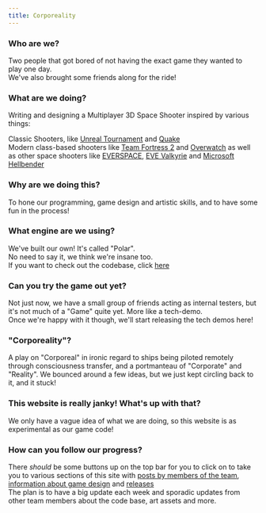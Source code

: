 ```yaml
---
title: Corporeality
---
```

### Who are we?

Two people that got bored of not having the exact game they wanted to play one day.  
We've also brought some friends along for the ride!

### What are we doing?

Writing and designing a Multiplayer 3D Space Shooter inspired by various things:

Classic Shooters, like [Unreal Tournament](https://en.wikipedia.org/wiki/Unreal_Tournament) and [Quake](https://en.wikipedia.org/wiki/Quake_(series))  
Modern class-based shooters like [Team Fortress 2](https://en.wikipedia.org/wiki/Team_Fortress_2) and [Overwatch](https://en.wikipedia.org/wiki/Overwatch_(video_game))  
as well as other space shooters like [EVERSPACE](https://everspace-game.com/), [EVE Valkyrie](https://www.evevalkyrie.com/) and [Microsoft Hellbender](https://en.wikipedia.org/wiki/Hellbender_(video_game))

### Why are we doing this?

To hone our programming, game design and artistic skills, and to have some fun in the process!

### What engine are we using?

We've built our own! It's called "Polar".  
No need to say it, we think we're insane too.  
If you want to check out the codebase, click [here](https://github.com/polar-engine/polar)

### Can you try the game out yet?

Not just now, we have a small group of friends acting as internal testers, but it's not much of a "Game" quite yet. More like a tech-demo.  
Once we're happy with it though, we'll start releasing the tech demos here!

### "Corporeality"?

A play on "Corporeal" in ironic regard to ships being piloted remotely through consciousness transfer, and a portmanteau of "Corporate" and "Reality". We bounced around a few ideas, but we just kept circling back to it, and it stuck!

### This website is really janky! What's up with that?

We only have a vague idea of what we are doing, so this website is as experimental as our game code! <br>

### How can you follow our progress?

There *should* be some buttons up on the top bar for you to click on to take you to various sections of this site with [posts by members of the team](/blog), [information about game design](/design) and [releases](/release)  
The plan is to have a big update each week and sporadic updates from other team members about the code base, art assets and more.  

